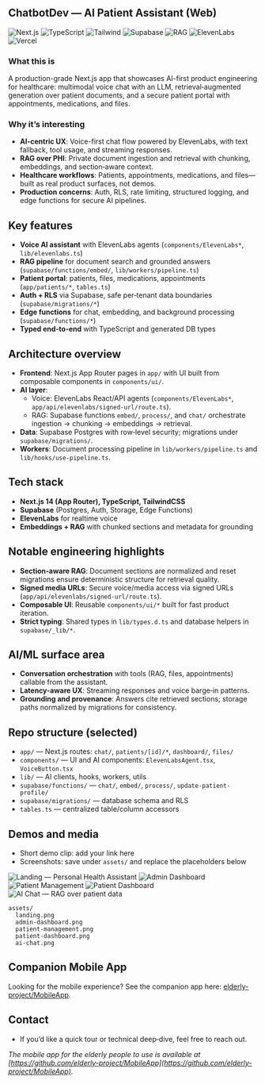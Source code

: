 ## ChatbotDev — AI Patient Assistant (Web)

![Next.js](https://img.shields.io/badge/Next.js-14-black?logo=nextdotjs)
![TypeScript](https://img.shields.io/badge/TypeScript-5-3178C6?logo=typescript&logoColor=white)
![Tailwind](https://img.shields.io/badge/TailwindCSS-3-38B2AC?logo=tailwindcss&logoColor=white)
![Supabase](https://img.shields.io/badge/Supabase-DB%20%7C%20Auth-3FCF8E?logo=supabase&logoColor=white)
![RAG](https://img.shields.io/badge/RAG-Documents-blueviolet)
![ElevenLabs](https://img.shields.io/badge/Voice-ElevenLabs-orange)
![Vercel](https://img.shields.io/badge/Deploy-Vercel-black?logo=vercel)

### What this is
A production-grade Next.js app that showcases AI-first product engineering for healthcare: multimodal voice chat with an LLM, retrieval‑augmented generation over patient documents, and a secure patient portal with appointments, medications, and files.

### Why it’s interesting
- **AI‑centric UX**: Voice-first chat flow powered by ElevenLabs, with text fallback, tool usage, and streaming responses.
- **RAG over PHI**: Private document ingestion and retrieval with chunking, embeddings, and section‑aware context.
- **Healthcare workflows**: Patients, appointments, medications, and files—built as real product surfaces, not demos.
- **Production concerns**: Auth, RLS, rate limiting, structured logging, and edge functions for secure AI pipelines.

## Key features
- **Voice AI assistant** with ElevenLabs agents (`components/ElevenLabs*`, `lib/elevenlabs.ts`)
- **RAG pipeline** for document search and grounded answers (`supabase/functions/embed/`, `lib/workers/pipeline.ts`)
- **Patient portal**: patients, files, medications, appointments (`app/patients/*`, `tables.ts`)
- **Auth + RLS** via Supabase, safe per‑tenant data boundaries (`supabase/migrations/*`)
- **Edge functions** for chat, embedding, and background processing (`supabase/functions/*`)
- **Typed end‑to‑end** with TypeScript and generated DB types

## Architecture overview
- **Frontend**: Next.js App Router pages in `app/` with UI built from composable components in `components/ui/`.
- **AI layer**:
  - Voice: ElevenLabs React/API agents (`components/ElevenLabs*`, `app/api/elevenlabs/signed-url/route.ts`).
  - RAG: Supabase functions `embed/`, `process/`, and `chat/` orchestrate ingestion → chunking → embeddings → retrieval.
- **Data**: Supabase Postgres with row‑level security; migrations under `supabase/migrations/`.
- **Workers**: Document processing pipeline in `lib/workers/pipeline.ts` and `lib/hooks/use-pipeline.ts`.

## Tech stack
- **Next.js 14 (App Router), TypeScript, TailwindCSS**
- **Supabase** (Postgres, Auth, Storage, Edge Functions)
- **ElevenLabs** for realtime voice
- **Embeddings + RAG** with chunked sections and metadata for grounding

## Notable engineering highlights
- **Section‑aware RAG**: Document sections are normalized and reset migrations ensure deterministic structure for retrieval quality.
- **Signed media URLs**: Secure voice/media access via signed URLs (`app/api/elevenlabs/signed-url/route.ts`).
- **Composable UI**: Reusable `components/ui/*` built for fast product iteration.
- **Strict typing**: Shared types in `lib/types.d.ts` and database helpers in `supabase/_lib/*`.

## AI/ML surface area
- **Conversation orchestration** with tools (RAG, files, appointments) callable from the assistant.
- **Latency-aware UX**: Streaming responses and voice barge‑in patterns.
- **Grounding and provenance**: Answers cite retrieved sections; storage paths normalized by migrations for consistency.

## Repo structure (selected)
- `app/` — Next.js routes: `chat/`, `patients/[id]/*`, `dashboard/`, `files/`
- `components/` — UI and AI components: `ElevenLabsAgent.tsx`, `VoiceButton.tsx`
- `lib/` — AI clients, hooks, workers, utils
- `supabase/functions/` — `chat/`, `embed/`, `process/`, `update-patient-profile/`
- `supabase/migrations/` — database schema and RLS
- `tables.ts` — centralized table/column accessors

## Demos and media
- Short demo clip: add your link here
- Screenshots: save under `assets/` and replace the placeholders below

![Landing — Personal Health Assistant](assets/landing.png)
![Admin Dashboard](assets/admin-dashboard.png)
![Patient Management](assets/patient-management.png)
![Patient Dashboard](assets/patient-dashboard.png)
![AI Chat — RAG over patient data](assets/ai-chat.png)

```
assets/
  landing.png
  admin-dashboard.png
  patient-management.png
  patient-dashboard.png
  ai-chat.png
```

## Companion Mobile App
Looking for the mobile experience? See the companion app here: [elderly-project/MobileApp](https://github.com/elderly-project/MobileApp).

## Contact
- If you’d like a quick tour or technical deep‑dive, feel free to reach out.

_The mobile app for the elderly people to use is available at [https://github.com/elderly-project/MobileApp](https://github.com/elderly-project/MobileApp)._ 
